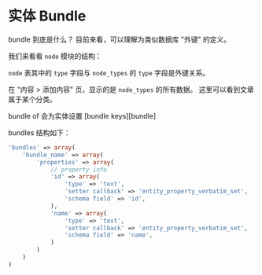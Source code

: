# 实体 Bundle

bundle 到底是什么？ 目前来看，可以理解为类似数据库 "外键" 的定义。

我们来看看 `node` 模块的结构：

`node` 表其中的 `type` 字段与 `node_types` 的 `type` 字段是外键关系。

在 "内容 > 添加内容" 页，显示的是 `node_types` 的所有数据。
这里可以看到文章属于某个分类。








bundle of 会为实体设置 [bundle keys][bundle]

bundles 结构如下：
```php
'bundles' => array(
    'bundle_name' => array(
        'properties' => array(
            // property info
            'id' => array(
                'type' => 'text',
                'setter callback' => 'entity_property_verbatim_set',
                'schema field' => 'id',
            ),
            'name' => array(
                'type' => 'text',
                'setter callback' => 'entity_property_verbatim_set',
                'schema field' => 'name',
            )
        )
    )
)
```